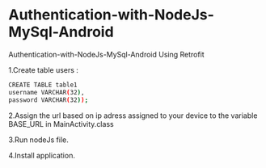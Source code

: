# Authentication-with-NodeJs-MySql-Android
Authentication-with-NodeJs-MySql-Android Using Retrofit


1.Create table users :  
```bash
CREATE TABLE table1
username VARCHAR(32),
password VARCHAR(32));
```
2.Assign the url based on ip adress assigned to your device to the variable BASE_URL in MainActivity.class

3.Run nodeJs file.

4.Install application.
